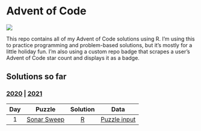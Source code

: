 
<!-- README.md is generated from README.Rmd. Please edit that file -->

# Advent of Code

<!-- badges: start -->

![](https://img.shields.io/badge/2021%20star%20count-@_jwinget%202*-green.svg)
<!-- badges: end -->

This repo contains all of my Advent of Code solutions using R. I’m using
this to practice programming and problem-based solutions, but it’s
mostly for a little holiday fun. I’m also using a custom repo badge that
scrapes a user’s Advent of Code star count and displays it as a badge.

## Solutions so far

### [2020](R/2020) \| [2021](R/2021)

| Day |                       Puzzle                       |      Solution       |                Data                 |
|:---:|:--------------------------------------------------:|:-------------------:|:-----------------------------------:|
|  1  | [Sonar Sweep](https://adventofcode.com/2021/day/1) | [R](R/2021/day01.R) | [Puzzle input](data/2021/day01.txt) |
